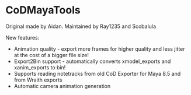 # CoDMayaTools
Original made by Aidan. Maintained by Ray1235 and Scobalula

New features:
- Animation quality - export more frames for higher quality and less jitter at the cost of a bigger file size!
- Export2Bin support - automatically converts xmodel_exports and xanim_exports to bin!
- Supports reading notetracks from old CoD Exporter for Maya 8.5 and from Wraith exports
- Automatic camera animation generation

